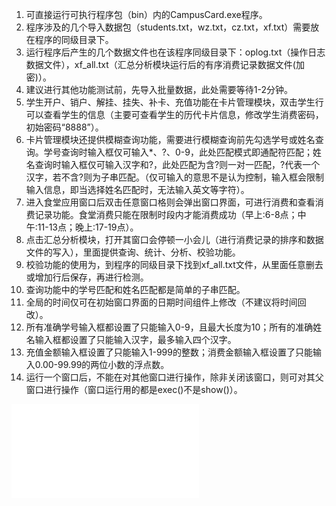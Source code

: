 1. 可直接运行可执行程序包（bin）内的CampusCard.exe程序。
2. 程序涉及的几个导入数据包（students.txt，wz.txt，cz.txt，xf.txt）需要放在程序的同级目录下。
3. 运行程序后产生的几个数据文件也在该程序同级目录下：oplog.txt（操作日志数据文件），xf_all.txt（汇总分析模块运行后的有序消费记录数据文件(加密)）。
4. 建议进行其他功能测试前，先导入批量数据，此处需要等待1-2分钟。
5. 学生开户、销户、解挂、挂失、补卡、充值功能在卡片管理模块，双击学生行可以查看学生的信息（主要可查看学生的历代卡片信息，修改学生消费密码，初始密码“8888”）。
6. 卡片管理模块还提供模糊查询功能，需要进行模糊查询前先勾选学号或姓名查询。学号查询时输入框仅可输入*、?、0-9，此处匹配模式即通配符匹配；姓名查询时输入框仅可输入汉字和?，此处匹配为含?则一对一匹配，?代表一个汉字，若不含?则为子串匹配。（仅可输入的意思不是认为控制，输入框会限制输入信息，即当选择姓名匹配时，无法输入英文等字符）。
7. 进入食堂应用窗口后双击任意窗口格则会弹出窗口界面，可进行消费和查看消费记录功能。食堂消费只能在限制时段内才能消费成功（早上:6-8点；中午:11-13点；晚上:17-19点）。
8. 点击汇总分析模块，打开其窗口会停顿一小会儿（进行消费记录的排序和数据文件的写入），里面提供查询、统计、分析、校验功能。
9. 校验功能的使用为，到程序的同级目录下找到xf_all.txt文件，从里面任意删去或增加行后保存，再进行检测。
10. 查询功能中的学号匹配和姓名匹配都是简单的子串匹配。
11. 全局的时间仅可在初始窗口界面的日期时间组件上修改（不建议将时间回改）。
12. 所有准确学号输入框都设置了只能输入0-9，且最大长度为10；所有的准确姓名输入框都设置了只能输入汉字，最多输入四个汉字。
13. 充值金额输入框设置了只能输入1-999的整数；消费金额输入框设置了只能输入0.00-99.99的两位小数的浮点数。
14. 运行一个窗口后，不能在对其他窗口进行操作，除非关闭该窗口，则可对其父窗口进行操作（窗口运行用的都是exec()不是show()）。

![contents](./report.pdf)
